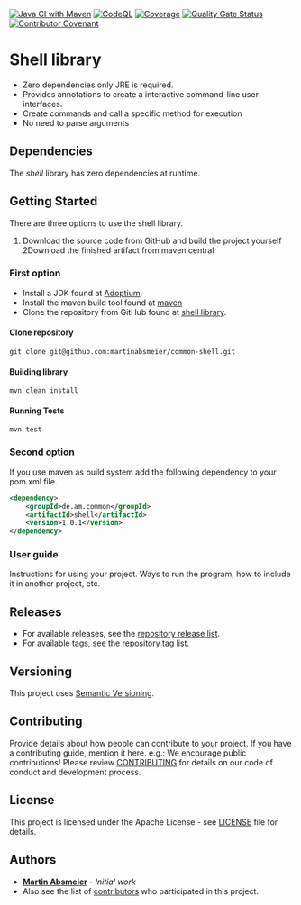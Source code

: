 [![Java CI with Maven](https://github.com/martinabsmeier/common-shell/actions/workflows/maven.yml/badge.svg)](https://github.com/martinabsmeier/common-shell/actions/workflows/maven.yml)
[![CodeQL](https://github.com/martinabsmeier/common-shell/actions/workflows/codeql.yml/badge.svg)](https://github.com/martinabsmeier/common-shell/actions/workflows/codeql.yml)
[![Coverage](https://github.com/martinabsmeier/common-shell/actions/workflows/coverage.yml/badge.svg)](https://github.com/martinabsmeier/common-shell/actions/workflows/coverage.yml)
[![Quality Gate Status](https://sonarcloud.io/api/project_badges/measure?project=martinabsmeier_common-shell&metric=alert_common-shell)](https://sonarcloud.io/summary/new_code?id=martinabsmeier_common-shell)
[![Contributor Covenant](https://img.shields.io/badge/Contributor%20Covenant-2.1-4baaaa.svg)](CODE_OF_CONDUCT.md)

# Shell library
* Zero dependencies only JRE is required.
* Provides annotations to create a interactive command-line user interfaces.
* Create commands and call a specific method for execution
* No need to parse arguments

## Dependencies
The *shell* library has zero dependencies at runtime.

## Getting Started
There are three options to use the shell library.
1. Download the source code from GitHub and build the project yourself
2Download the finished artifact from maven central

### First option
- Install a JDK found at [Adoptium](https://adoptium.net/de/).
- Install the maven build tool found at [maven](https://maven.apache.org)
- Clone the repository from GitHub found at [shell library](https://github.com/martinabsmeier/common-shell).

#### Clone repository
```
git clone git@github.com:martinabsmeier/common-shell.git
```

#### Building library
```
mvn clean install
```

#### Running Tests
```
mvn test
```

### Second option
If you use maven as build system add the following dependency to your pom.xml file.
```xml
<dependency>
    <groupId>de.am.common</groupId>
    <artifactId>shell</artifactId>
    <version>1.0.1</version>
</dependency>
```

### User guide
Instructions for using your project. Ways to run the program, how to include it in another project, etc.

## Releases
* For available releases, see the [repository release list](https://github.com/martinabsmeier/common-shell/releases).
* For available tags, see the [repository tag list](https://github.com/martinabsmeier/common-shell/tags).

## Versioning
This project uses [Semantic Versioning](http://semver.org/).

## Contributing
Provide details about how people can contribute to your project. If you have a contributing guide, mention it here. e.g.:
We encourage public contributions! Please review [CONTRIBUTING](CONTRIBUTING.md) for details on our code of conduct and development process.

## License
This project is licensed under the Apache License - see [LICENSE](LICENSE) file for details.

## Authors
* **[Martin Absmeier](https://github.com/martinabsmeier)** - *Initial work*
* Also see the list of [contributors](https://github.com/martinabsmeier/common-shell/contributors) who participated in this project.
